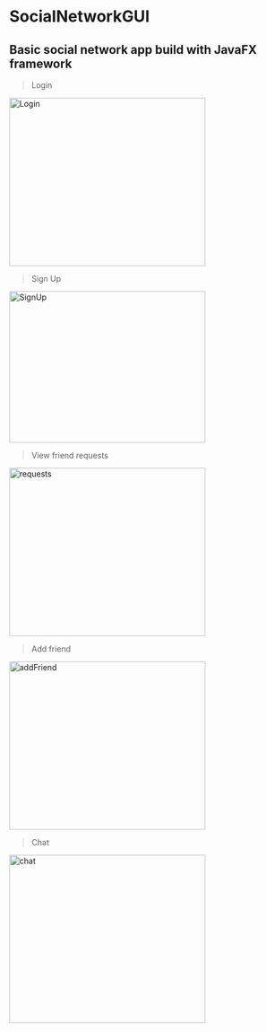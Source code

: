 # SocialNetworkGUI
## Basic social network app build with JavaFX framework  
> Login  
<img src="https://user-images.githubusercontent.com/92650251/225723898-23106bcf-6e8a-46fb-b624-d46afb9a0cdd.png" width="350" height="300" alt="Login">

>Sign Up
<img src="https://user-images.githubusercontent.com/92650251/225725943-0faa2cf9-e4a8-4d4c-8625-88ae4dcf27c9.png" alt="SignUp" width="350" height="270">

> View friend requests
<img src="https://user-images.githubusercontent.com/92650251/225726288-6e51c830-8582-460b-bf6d-2a4d9e3fd434.png" alt="requests" width="350" height="300">

> Add friend
<img src="https://user-images.githubusercontent.com/92650251/225726683-00702b90-e2e4-43df-aedc-eff8893ccb05.png" alt="addFriend" width="350" height="300">

> Chat
<img src="https://user-images.githubusercontent.com/92650251/225726961-f705d3f7-25c6-44dd-9b27-4fe6d90ddc92.png" alt="chat" width="350" height="300">


